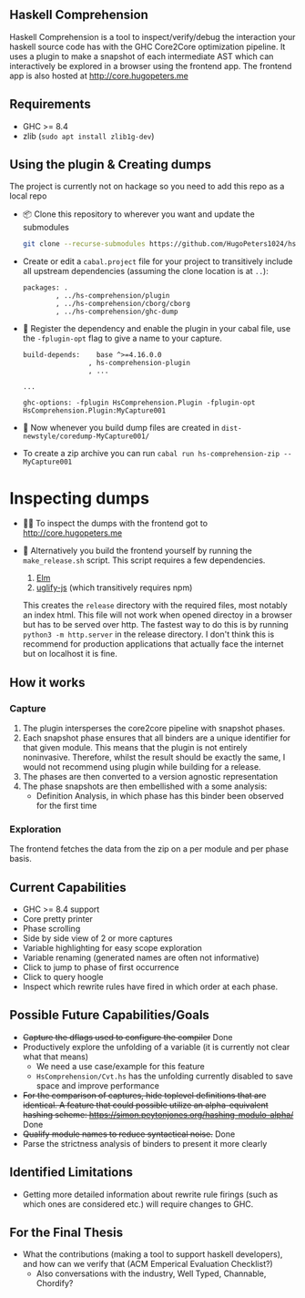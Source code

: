 ## Haskell Comprehension

Haskell Comprehension is a tool to inspect/verify/debug the interaction your haskell source code has with the GHC Core2Core optimization pipeline.
It uses a plugin to make a snapshot of each intermediate AST which can interactively be explored in a browser using the frontend app.
The frontend app is also hosted at http://core.hugopeters.me

## Requirements

* GHC >= 8.4
* zlib (`sudo apt install zlib1g-dev`)

## Using the plugin & Creating dumps

The project is currently not on hackage so you need to add this repo as a local repo

- :package: Clone this repository to wherever you want and update the submodules
  ```sh
  git clone --recurse-submodules https://github.com/HugoPeters1024/hs-comprehension 
  ```
- Create or edit a `cabal.project` file for your project to transitively include all upstream dependencies (assuming the clone location is at `..`): 
    ```cabal
    packages: .
            , ../hs-comprehension/plugin
            , ../hs-comprehension/cborg/cborg
            , ../hs-comprehension/ghc-dump
    ```
- :electric_plug: Register the dependency and enable the plugin in your cabal file, use the `-fplugin-opt` flag to give a name to your capture.
    ```cabal
    build-depends:    base ^>=4.16.0.0
                    , hs-comprehension-plugin
                    , ...

    ...

    ghc-options: -fplugin HsComprehension.Plugin -fplugin-opt HsComprehension.Plugin:MyCapture001
    ```

- :floppy_disk: Now whenever you build dump files are created in `dist-newstyle/coredump-MyCapture001/`

- To create a zip archive you can run `cabal run hs-comprehension-zip -- MyCapture001`

# Inspecting dumps

- :female_detective: To inspect the dumps with the frontend got to http://core.hugopeters.me

- :hammer: Alternatively you build the frontend yourself by running the `make_release.sh` script. This script requires a few dependencies.
    1. [Elm](https://guide.elm-lang.org/install/elm.html)
    2. [uglify-js](https://www.npmjs.com/package/uglify-js) (which transitively requires npm)

  This creates the `release` directory with the required files, most notably an index html. This file will not work when opened directoy in a browser but has to be served over http. The fastest way to do this is by running `python3 -m http.server` in the release directory. I don't think this is recommend for production applications that actually face the internet but on localhost it is fine.

## How it works

### Capture

1. The plugin intersperses the core2core pipeline with snapshot phases.
2. Each snapshot phase ensures that all binders are a unique identifier for that given module. This means that the plugin is not entirely noninvasive. Therefore, whilst the result should be exactly the same, I would not recommend using plugin while building for a release.
3. The phases are then converted to a version agnostic representation
3. The phase snapshots are then embellished with a some analysis:
    - Definition Analysis, in which phase has this binder been observed for the first time

### Exploration

The frontend fetches the data from the zip on a per module and per phase basis.

## Current Capabilities

- GHC >= 8.4 support
- Core pretty printer
- Phase scrolling
- Side by side view of 2 or more captures
- Variable highlighting for easy scope exploration
- Variable renaming (generated names are often not informative)
- Click to jump to phase of first occurrence
- Click to query hoogle
- Inspect which rewrite rules have fired in which order at each phase.


## Possible Future Capabilities/Goals

- <del>Capture the dflags used to configure the compiler</del> Done
- Productively explore the unfolding of a variable (it is currently not clear what that means)
    - We need a use case/example for this feature
    - `HsComprehension/Cvt.hs` has the unfolding currently disabled to save space and improve performance
- <del>For the comparison of captures, hide toplevel definitions that are identical. A feature that could possible utilize an alpha-equivalent hashing scheme: https://simon.peytonjones.org/hashing-modulo-alpha/</del> Done
- <del>Qualify module names to reduce syntactical noise.</del> Done
- Parse the strictness analysis of binders to present it more clearly

## Identified Limitations

- Getting more detailed information about rewrite rule firings (such as which ones are considered etc.) will require changes to GHC.


## For the Final Thesis

- What the contributions (making a tool to support haskell developers), and how can we verify that (ACM Emperical Evaluation Checklist?)
    - Also conversations with the industry, Well Typed, Channable, Chordify?






